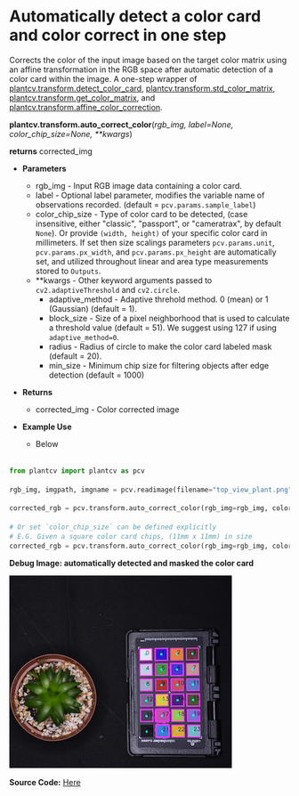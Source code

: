 # Automatically detect a color card and color correct in one step

Corrects the color of the input image based on the target color matrix using an affine transformation
in the RGB space after automatic detection of a color card within the image. A one-step wrapper of
[plantcv.transform.detect_color_card](transform_detect_color_card.md), [plantcv.transform.std_color_matrix](std_color_matrix.md),
[plantcv.transform.get_color_matrix](get_color_matrix.md), and [plantcv.transform.affine_color_correction](transform_affine_color_correction.md).

**plantcv.transform.auto_correct_color**(*rgb_img, label=None, color_chip_size=None, \*\*kwargs*)

**returns** corrected_img

- **Parameters**
    - rgb_img          - Input RGB image data containing a color card.
    - label            - Optional label parameter, modifies the variable name of observations recorded. (default = `pcv.params.sample_label`)
    - color_chip_size  - Type of color card to be detected, (case insensitive, either "classic", "passport", or "cameratrax", by default `None`). Or provide `(width, height)` of your specific color card in millimeters. If set then size scalings parameters `pcv.params.unit`, `pcv.params.px_width`, and `pcv.params.px_height` are automatically set, and utilized throughout linear and area type measurements stored to `Outputs`.
    - **kwargs         - Other keyword arguments passed to `cv2.adaptiveThreshold` and `cv2.circle`.
        - adaptive_method  - Adaptive threhold method. 0 (mean) or 1 (Gaussian) (default = 1).
        - block_size       - Size of a pixel neighborhood that is used to calculate a threshold value (default = 51). We suggest using 127 if using `adaptive_method=0`.
        - radius           - Radius of circle to make the color card labeled mask (default = 20).
        - min_size         - Minimum chip size for filtering objects after edge detection (default = 1000) 
- **Returns**
    - corrected_img    - Color corrected image

- **Example Use**
    - Below

```python

from plantcv import plantcv as pcv

rgb_img, imgpath, imgname = pcv.readimage(filename="top_view_plant.png")

corrected_rgb = pcv.transform.auto_correct_color(rgb_img=rgb_img, color_chip_size="Passport")

# Or set `color_chip_size` can be defined explicitly
# E.G. Given a square color card chips, (11mm x 11mm) in size
corrected_rgb = pcv.transform.auto_correct_color(rgb_img=rgb_img, color_chip_size=(11, 11))
```

**Debug Image: automatically detected and masked the color card**

![Screenshot](img/documentation_images/correct_color_imgs/detect_color_card.png)


**Source Code:** [Here](https://github.com/danforthcenter/plantcv/blob/main/plantcv/plantcv/transform/auto_correct_color.py)
